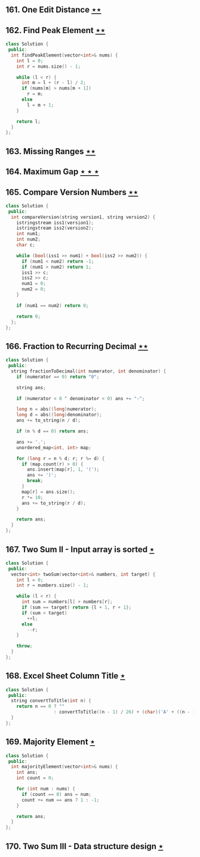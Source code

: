 ## 161. One Edit Distance [$\star\star$](https://leetcode.com/problems/one-edit-distance)

## 162. Find Peak Element [$\star\star$](https://leetcode.com/problems/find-peak-element)

```cpp
class Solution {
 public:
  int findPeakElement(vector<int>& nums) {
    int l = 0;
    int r = nums.size() - 1;

    while (l < r) {
      int m = l + (r - l) / 2;
      if (nums[m] > nums[m + 1])
        r = m;
      else
        l = m + 1;
    }

    return l;
  }
};
```

## 163. Missing Ranges [$\star\star$](https://leetcode.com/problems/missing-ranges)

## 164. Maximum Gap [$\star\star\star$](https://leetcode.com/problems/maximum-gap)

## 165. Compare Version Numbers [$\star\star$](https://leetcode.com/problems/compare-version-numbers)

```cpp
class Solution {
 public:
  int compareVersion(string version1, string version2) {
    istringstream iss1(version1);
    istringstream iss2(version2);
    int num1;
    int num2;
    char c;

    while (bool(iss1 >> num1) + bool(iss2 >> num2)) {
      if (num1 < num2) return -1;
      if (num1 > num2) return 1;
      iss1 >> c;
      iss2 >> c;
      num1 = 0;
      num2 = 0;
    }

    if (num1 == num2) return 0;

    return 0;
  };
};
```

## 166. Fraction to Recurring Decimal [$\star\star$](https://leetcode.com/problems/fraction-to-recurring-decimal)

```cpp
class Solution {
 public:
  string fractionToDecimal(int numerator, int denominator) {
    if (numerator == 0) return "0";

    string ans;

    if (numerator < 0 ^ denominator < 0) ans += "-";

    long n = abs((long)numerator);
    long d = abs((long)denominator);
    ans += to_string(n / d);

    if (n % d == 0) return ans;

    ans += '.';
    unordered_map<int, int> map;

    for (long r = n % d; r; r %= d) {
      if (map.count(r) > 0) {
        ans.insert(map[r], 1, '(');
        ans += ')';
        break;
      }
      map[r] = ans.size();
      r *= 10;
      ans += to_string(r / d);
    }

    return ans;
  }
};
```

## 167. Two Sum II - Input array is sorted [$\star$](https://leetcode.com/problems/two-sum-ii-input-array-is-sorted)

```cpp
class Solution {
 public:
  vector<int> twoSum(vector<int>& numbers, int target) {
    int l = 0;
    int r = numbers.size() - 1;

    while (l < r) {
      int sum = numbers[l] + numbers[r];
      if (sum == target) return {l + 1, r + 1};
      if (sum < target)
        ++l;
      else
        --r;
    }

    throw;
  }
};
```

## 168. Excel Sheet Column Title [$\star$](https://leetcode.com/problems/excel-sheet-column-title)

```cpp
class Solution {
 public:
  string convertToTitle(int n) {
    return n == 0 ? ""
                  : convertToTitle((n - 1) / 26) + (char)('A' + ((n - 1) % 26));
  }
};
```

## 169. Majority Element [$\star$](https://leetcode.com/problems/majority-element)

```cpp
class Solution {
 public:
  int majorityElement(vector<int>& nums) {
    int ans;
    int count = 0;

    for (int num : nums) {
      if (count == 0) ans = num;
      count += num == ans ? 1 : -1;
    }

    return ans;
  }
};
```

## 170. Two Sum III - Data structure design [$\star$](https://leetcode.com/problems/two-sum-iii-data-structure-design)
